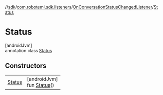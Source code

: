 //[sdk](../../../../index.md)/[com.robotemi.sdk.listeners](../../index.md)/[OnConversationStatusChangedListener](../index.md)/[Status](index.md)

# Status

[androidJvm]\
annotation class [Status](index.md)

## Constructors

| | |
|---|---|
| [Status](-status.md) | [androidJvm]<br>fun [Status](-status.md)() |
